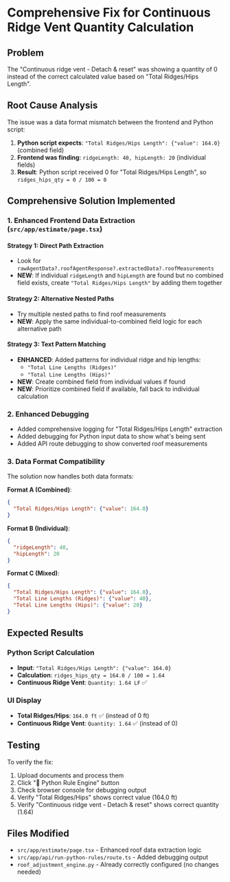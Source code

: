# Comprehensive Fix for Continuous Ridge Vent Quantity Calculation

## Problem
The "Continuous ridge vent - Detach & reset" was showing a quantity of 0 instead of the correct calculated value based on "Total Ridges/Hips Length".

## Root Cause Analysis
The issue was a data format mismatch between the frontend and Python script:

1. **Python script expects**: `"Total Ridges/Hips Length": {"value": 164.0}` (combined field)
2. **Frontend was finding**: `ridgeLength: 40, hipLength: 20` (individual fields)
3. **Result**: Python script received 0 for "Total Ridges/Hips Length", so `ridges_hips_qty = 0 / 100 = 0`

## Comprehensive Solution Implemented

### 1. Enhanced Frontend Data Extraction (`src/app/estimate/page.tsx`)

#### Strategy 1: Direct Path Extraction
- Look for `rawAgentData?.roofAgentResponse?.extractedData?.roofMeasurements`
- **NEW**: If individual `ridgeLength` and `hipLength` are found but no combined field exists, create `"Total Ridges/Hips Length"` by adding them together

#### Strategy 2: Alternative Nested Paths
- Try multiple nested paths to find roof measurements
- **NEW**: Apply the same individual-to-combined field logic for each alternative path

#### Strategy 3: Text Pattern Matching
- **ENHANCED**: Added patterns for individual ridge and hip lengths:
  - `"Total Line Lengths (Ridges)"`
  - `"Total Line Lengths (Hips)"`
- **NEW**: Create combined field from individual values if found
- **NEW**: Prioritize combined field if available, fall back to individual calculation

### 2. Enhanced Debugging
- Added comprehensive logging for "Total Ridges/Hips Length" extraction
- Added debugging for Python input data to show what's being sent
- Added API route debugging to show converted roof measurements

### 3. Data Format Compatibility
The solution now handles both data formats:

**Format A (Combined)**:
```json
{
  "Total Ridges/Hips Length": {"value": 164.0}
}
```

**Format B (Individual)**:
```json
{
  "ridgeLength": 40,
  "hipLength": 20
}
```

**Format C (Mixed)**:
```json
{
  "Total Ridges/Hips Length": {"value": 164.0},
  "Total Line Lengths (Ridges)": {"value": 40},
  "Total Line Lengths (Hips)": {"value": 20}
}
```

## Expected Results

### Python Script Calculation
- **Input**: `"Total Ridges/Hips Length": {"value": 164.0}`
- **Calculation**: `ridges_hips_qty = 164.0 / 100 = 1.64`
- **Continuous Ridge Vent**: `Quantity: 1.64 LF` ✅

### UI Display
- **Total Ridges/Hips**: `164.0 ft` ✅ (instead of 0 ft)
- **Continuous Ridge Vent**: `Quantity: 1.64` ✅ (instead of 0)

## Testing
To verify the fix:
1. Upload documents and process them
2. Click "🐍 Python Rule Engine" button
3. Check browser console for debugging output
4. Verify "Total Ridges/Hips" shows correct value (164.0 ft)
5. Verify "Continuous ridge vent - Detach & reset" shows correct quantity (1.64)

## Files Modified
- `src/app/estimate/page.tsx` - Enhanced roof data extraction logic
- `src/app/api/run-python-rules/route.ts` - Added debugging output
- `roof_adjustment_engine.py` - Already correctly configured (no changes needed)
